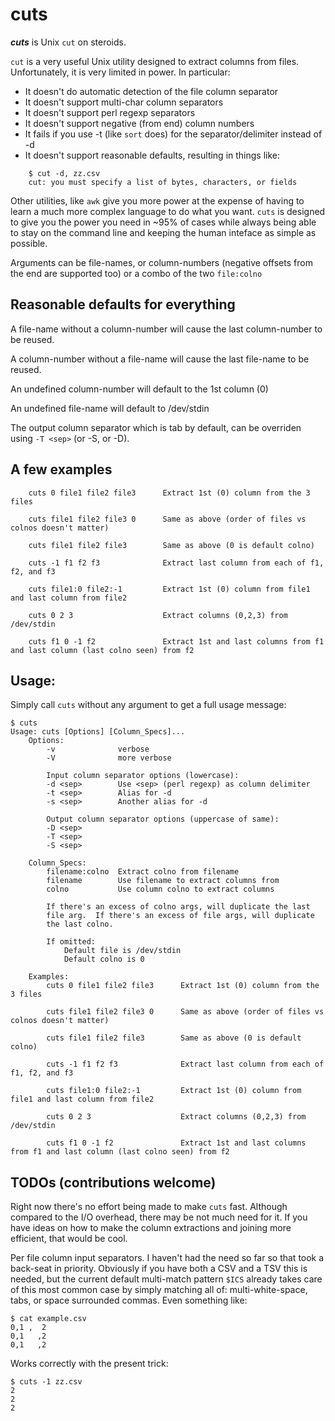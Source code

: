 cuts
====

***cuts*** is Unix `cut` on steroids.

`cut` is a very useful Unix utility designed to extract columns from
files.  Unfortunately, it is very limited in power.  In particular:

- It doesn't do automatic detection of the file column separator
- It doesn't support multi-char column separators
- It doesn't support perl regexp separators
- It doesn't support negative (from end) column numbers
- It fails if you use -t (like `sort` does) for the separator/delimiter instead of -d
- It doesn't support reasonable defaults, resulting in things like:
```
    $ cut -d, zz.csv
    cut: you must specify a list of bytes, characters, or fields
```

Other utilities, like `awk` give you more power at the expense of
having to learn a much more complex language to do what you want.
`cuts` is designed to give you the power you need in ~95% of cases
while always being able to stay on the command line and keeping
the human inteface as simple as possible.

Arguments can be file-names, or column-numbers (negative offsets
from the end are supported too) or a combo of the two `file:colno`

## Reasonable defaults for everything

A file-name without a column-number will cause the last
column-number to be reused.

A column-number without a file-name will cause the last
file-name to be reused.

An undefined column-number will default to the 1st column (0)

An undefined file-name will default to /dev/stdin

The output column separator which is tab by default, can be
overriden using `-T <sep>` (or -S, or -D).

## A few examples
```
    cuts 0 file1 file2 file3      Extract 1st (0) column from the 3 files

    cuts file1 file2 file3 0      Same as above (order of files vs colnos doesn't matter)

    cuts file1 file2 file3        Same as above (0 is default colno)

    cuts -1 f1 f2 f3              Extract last column from each of f1, f2, and f3

    cuts file1:0 file2:-1         Extract 1st (0) column from file1 and last column from file2

    cuts 0 2 3                    Extract columns (0,2,3) from /dev/stdin

    cuts f1 0 -1 f2               Extract 1st and last columns from f1 and last column (last colno seen) from f2
```

## Usage:

Simply call `cuts` without any argument to get a full usage message:

```
$ cuts
Usage: cuts [Options] [Column_Specs]...
    Options:
        -v              verbose
        -V              more verbose

        Input column separator options (lowercase):
        -d <sep>        Use <sep> (perl regexp) as column delimiter
        -t <sep>        Alias for -d
        -s <sep>        Another alias for -d
    
        Output column separator options (uppercase of same):
        -D <sep>
        -T <sep>
        -S <sep>

    Column_Specs:
        filename:colno  Extract colno from filename
        filename        Use filename to extract columns from
        colno           Use column colno to extract columns

        If there's an excess of colno args, will duplicate the last
        file arg.  If there's an excess of file args, will duplicate
        the last colno.

        If omitted:
            Default file is /dev/stdin
            Default colno is 0

    Examples:
        cuts 0 file1 file2 file3      Extract 1st (0) column from the 3 files

        cuts file1 file2 file3 0      Same as above (order of files vs colnos doesn't matter)

        cuts file1 file2 file3        Same as above (0 is default colno)

        cuts -1 f1 f2 f3              Extract last column from each of f1, f2, and f3

        cuts file1:0 file2:-1         Extract 1st (0) column from file1 and last column from file2

        cuts 0 2 3                    Extract columns (0,2,3) from /dev/stdin

        cuts f1 0 -1 f2               Extract 1st and last columns from f1 and last column (last colno seen) from f2
```

## TODOs (contributions welcome)

Right now there's no effort being made to make `cuts` fast. Although
compared to the I/O overhead, there may be not much need for it.  If you
have ideas on how to make the column extractions and joining more
efficient, that would be cool.

Per file column input separators.  I haven't had the need so far so
that took a back-seat in priority.  Obviously if you have both a CSV
and a TSV this is needed, but the current default multi-match
pattern `$ICS` already takes care of this most common case by simply
matching all of: multi-white-space, tabs, or space surrounded commas.
Even something like:
```
$ cat example.csv
0,1 ,  2
0,1   ,2
0,1   ,2
```

Works correctly with the present trick:
```
$ cuts -1 zz.csv
2
2
2
```



